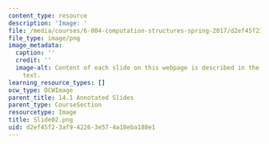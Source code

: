 ```yaml
---
content_type: resource
description: 'Image: '
file: /media/courses/6-004-computation-structures-spring-2017/d2ef45f23af942263e574a18eba188e1_Slide02.png
file_type: image/png
image_metadata:
  caption: ''
  credit: ''
  image-alt: Content of each slide on this webpage is described in the surrounding
    text.
learning_resource_types: []
ocw_type: OCWImage
parent_title: 14.1 Annotated Slides
parent_type: CourseSection
resourcetype: Image
title: Slide02.png
uid: d2ef45f2-3af9-4226-3e57-4a18eba188e1
---
```

